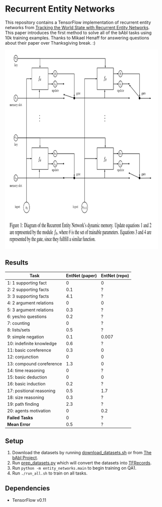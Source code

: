# Recurrent Entity Networks

This repository contains a TensorFlow implementation of recurrent entity networks from [Tracking the World State with
Recurrent Entity Networks](https://openreview.net/forum?id=rJTKKKqeg). This paper introduces the first method to solve all of the bAbI tasks using 10k training examples. Thanks to Mikael Henaff for answering questions about their paper over Thanksgiving break. :)

<img src="images/diagram.png" alt="Diagram of recurrent entity network" width="886" height="658">

## Results

Task | EntNet (paper) | EntNet (repo)
--- | --- | ---
1: 1 supporting fact | 0 | 0
2: 2 supporting facts | 0.1 | ?
3: 3 supporting facts | 4.1 | ?
4: 2 argument relations | 0 | 0
5: 3 argument relations | 0.3 | ?
6: yes/no questions | 0.2 | ?
7: counting | 0 | ?
8: lists/sets | 0.5 | ?
9: simple negation | 0.1 | 0.007
10: indefinite knowledge | 0.6 | ?
11: basic coreference | 0.3 | 0
12: conjunction | 0 | 0
13: compound coreference | 1.3 | 0
14: time reasoning | 0 | ?
15: basic deduction | 0 | 0
16: basic induction | 0.2 | ?
17: positional reasoning | 0.5 | 1.7
18: size reasoning | 0.3 | ?
19: path finding | 2.3 | ?
20: agents motivation | 0 | 0.2
**Failed Tasks** | 0 | ?
**Mean Error** | 0.5 | ?

## Setup

1. Download the datasets by running [download_datasets.sh](download_datasets.sh) or from [The bAbI Project](https://research.facebook.com/research/babi/).
2. Run [prep_datasets.py](prep_datasets.py) which will convert the datasets into [TFRecords](https://www.tensorflow.org/versions/r0.11/how_tos/reading_data/index.html#standard_tensorflow_format).
3. Run `python -m entity_networks.main` to begin training on QA1.
4. Run `./run_all.sh` to train on all tasks.

## Dependencies

- TensorFlow v0.11
